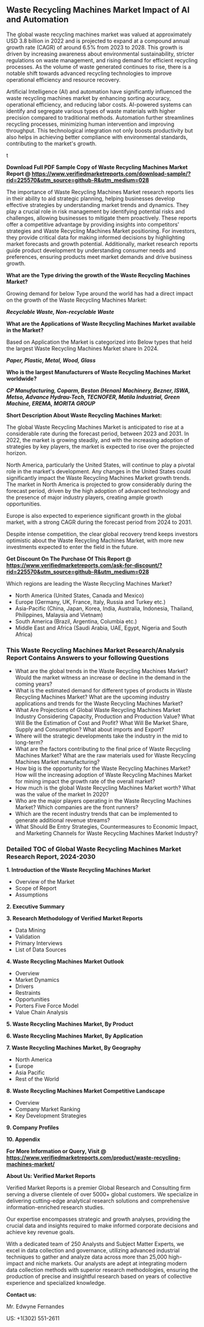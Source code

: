 <h2>Waste Recycling Machines Market Impact of AI and Automation</h2><p>The global waste recycling machines market was valued at approximately USD 3.8 billion in 2022 and is projected to expand at a compound annual growth rate (CAGR) of around 6.5% from 2023 to 2028. This growth is driven by increasing awareness about environmental sustainability, stricter regulations on waste management, and rising demand for efficient recycling processes. As the volume of waste generated continues to rise, there is a notable shift towards advanced recycling technologies to improve operational efficiency and resource recovery.</p><p>Artificial Intelligence (AI) and automation have significantly influenced the waste recycling machines market by enhancing sorting accuracy, operational efficiency, and reducing labor costs. AI-powered systems can identify and segregate various types of waste materials with higher precision compared to traditional methods. Automation further streamlines recycling processes, minimizing human intervention and improving throughput. This technological integration not only boosts productivity but also helps in achieving better compliance with environmental standards, contributing to the market's growth.</p>t</p><p id="" class=""><strong>Download Full PDF Sample Copy of Waste Recycling Machines Market Report @ <a href="https://www.verifiedmarketreports.com/download-sample/?rid=225570&utm_source=github-R&utm_medium=028" target="_blank">https://www.verifiedmarketreports.com/download-sample/?rid=225570&utm_source=github-R&utm_medium=028</a></strong></p><p>The importance of&nbsp;Waste Recycling Machines Market research reports lies in their ability to aid strategic planning, helping businesses develop effective strategies by understanding market trends and dynamics. They play a crucial role in risk management by identifying potential risks and challenges, allowing businesses to mitigate them proactively. These reports offer a competitive advantage by providing insights into competitors' strategies and Waste Recycling Machines Market positioning. For investors, they provide critical data for making informed decisions by highlighting market forecasts and growth potential. Additionally, market research reports guide product development by understanding consumer needs and preferences, ensuring products meet market demands and drive business growth.</p><p><strong>What are the&nbsp;Type driving the growth of the Waste Recycling Machines Market?</strong></p><p id="" class="">Growing demand for below Type around the world has had a direct impact on the growth of the Waste Recycling Machines Market:</p><em><strong>Recyclable Waste, Non-recyclable Waste</strong></em></p><strong>What are the&nbsp;Applications&nbsp;of Waste Recycling Machines Market available in the Market?</strong></p><p id="" class="">Based on Application the Market is categorized into Below types that held the largest Waste Recycling Machines Market share In 2024.</p><em><strong>Paper, Plastic, Metal, Wood, Glass</strong></em></p><strong>Who is the largest Manufacturers of Waste Recycling Machines Market worldwide?</strong></p><p><em><strong>CP Manufacturing, Coparm, Beston (Henan) Machinery, Bezner, ISWA, Metso, Advance Hydrau-Tech, TECNOFER, Matila Industrial, Green Machine, EREMA, MORITA GROUP</strong></em></p><p id="" class=""><strong>Short Description About Waste Recycling Machines Market:</strong></p><p>The global Waste Recycling Machines Market is anticipated to rise at a considerable rate during the forecast period, between 2023 and 2031. In 2022, the market is growing steadily, and with the increasing adoption of strategies by key players, the market is expected to rise over the projected horizon.</p><p>North America, particularly the United States, will continue to play a pivotal role in the market's development. Any changes in the United States could significantly impact the Waste Recycling Machines Market growth trends. The market in North America is projected to grow considerably during the forecast period, driven by the high adoption of advanced technology and the presence of major industry players, creating ample growth opportunities.</p><p>Europe is also expected to experience significant growth in the global market, with a strong CAGR during the forecast period from 2024 to 2031.</p><p>Despite intense competition, the clear global recovery trend keeps investors optimistic about the Waste Recycling Machines Market, with more new investments expected to enter the field in the future.</p><p id="" class=""><strong>Get Discount On The Purchase Of This Report @ <a href="https://www.verifiedmarketreports.com/ask-for-discount/?rid=225570&utm_source=github-R&utm_medium=028" target="_blank">https://www.verifiedmarketreports.com/ask-for-discount/?rid=225570&utm_source=github-R&utm_medium=028</a></strong></p>Which regions are leading the Waste Recycling Machines Market?</p><ul><li>North America (United States, Canada and Mexico)</li><li>Europe (Germany, UK, France, Italy, Russia and Turkey etc.)</li><li>Asia-Pacific (China, Japan, Korea, India, Australia, Indonesia, Thailand, Philippines, Malaysia and Vietnam)</li><li>South America (Brazil, Argentina, Columbia etc.)</li><li>Middle East and Africa (Saudi Arabia, UAE, Egypt, Nigeria and South Africa)</li></ul><h3 id="" class="">This Waste Recycling Machines Market Research/Analysis Report Contains Answers to your following Questions</h3><ul><li>What are the global trends in the Waste Recycling Machines Market? Would the market witness an increase or decline in the demand in the coming years?</li><li>What is the estimated demand for different types of products in Waste Recycling Machines Market? What are the upcoming industry applications and trends for the Waste Recycling Machines Market?</li><li>What Are Projections of Global Waste Recycling Machines Market Industry Considering Capacity, Production and Production Value? What Will Be the Estimation of Cost and Profit? What Will Be Market Share, Supply and Consumption? What about imports and Export?</li><li>Where will the strategic developments take the industry in the mid to long-term?</li><li>What are the factors contributing to the final price of Waste Recycling Machines Market? What are the raw materials used for Waste Recycling Machines Market manufacturing?</li><li>How big is the opportunity for the Waste Recycling Machines Market? How will the increasing adoption of Waste Recycling Machines Market for mining impact the growth rate of the overall market?</li><li>How much is the global Waste Recycling Machines Market worth? What was the value of the market In 2020?</li><li>Who are the major players operating in the Waste Recycling Machines Market? Which companies are the front runners?</li><li>Which are the recent industry trends that can be implemented to generate additional revenue streams?</li><li>What Should Be Entry Strategies, Countermeasures to Economic Impact, and Marketing Channels for Waste Recycling Machines Market Industry?</li></ul><h3 id="" class="">Detailed TOC of Global Waste Recycling Machines Market Research Report, 2024-2030</h3><p id="" class=""><strong>1. Introduction of the Waste Recycling Machines Market</strong></p><ul><li>Overview of the Market</li><li>Scope of Report</li><li>Assumptions</li></ul><p id="" class=""><strong>2. Executive Summary</strong></p><p id="" class=""><strong>3. Research Methodology of Verified Market Reports</strong></p><ul><li>Data Mining</li><li>Validation</li><li>Primary Interviews</li><li>List of Data Sources</li></ul><p id="" class=""><strong>4. Waste Recycling Machines Market Outlook</strong></p><ul><li>Overview</li><li>Market Dynamics</li><li>Drivers</li><li>Restraints</li><li>Opportunities</li><li>Porters Five Force Model</li><li>Value Chain Analysis</li></ul><p id="" class=""><strong>5. Waste Recycling Machines Market, By Product</strong></p><p id="" class=""><strong>6. Waste Recycling Machines Market, By Application</strong></p><p id="" class=""><strong>7. Waste Recycling Machines Market, By Geography</strong></p><ul><li>North America</li><li>Europe</li><li>Asia Pacific</li><li>Rest of the World</li></ul><p id="" class=""><strong>8. Waste Recycling Machines Market Competitive Landscape</strong></p><ul><li>Overview</li><li>Company Market Ranking</li><li>Key Development Strategies</li></ul><p id="" class=""><strong>9. Company Profiles</strong></p><p id="" class=""><strong>10. Appendix</strong></p><p id="" class=""><strong>For More Information or Query, Visit @ <a href="https://www.verifiedmarketreports.com/product/waste-recycling-machines-market/" target="_blank">https://www.verifiedmarketreports.com/product/waste-recycling-machines-market/</a></strong></p><p id="" class=""><strong>About Us: Verified Market Reports</strong></p><p id="" class="">Verified Market Reports is a premier Global Research and Consulting firm serving a diverse clientele of over 5000+ global customers. We specialize in delivering cutting-edge analytical research solutions and comprehensive information-enriched research studies.</p><p id="" class="">Our expertise encompasses strategic and growth analyses, providing the crucial data and insights required to make informed corporate decisions and achieve key revenue goals.</p><p id="" class="">With a dedicated team of 250 Analysts and Subject Matter Experts, we excel in data collection and governance, utilizing advanced industrial techniques to gather and analyze data across more than 25,000 high-impact and niche markets. Our analysts are adept at integrating modern data collection methods with superior research methodologies, ensuring the production of precise and insightful research based on years of collective experience and specialized knowledge.</p><p id="" class=""><strong>Contact us:</strong></p><p id="" class="">Mr. Edwyne Fernandes</p><p id="" class="">US: +1(302) 551-2611</p>